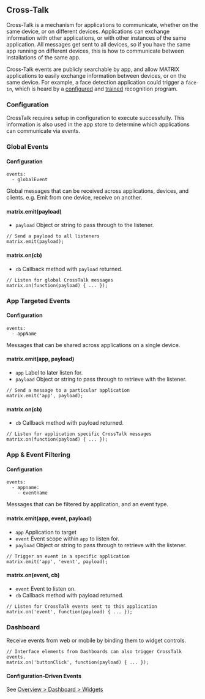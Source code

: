 ## Cross-Talk
Cross-Talk is a mechanism for applications to communicate, whether on the same device, or on different devices. Applications can exchange information with other applications, or with other instances of the same application. All messages get sent to all devices, so if you have the same app running on different devices, this is how to communicate between installations of the same app.

Cross-Talk events are publicly searchable by app, and allow MATRIX applications to easily exchange information between devices, or on the same device. For example, a face detection application could trigger a `face-in`, which is heard by a [configured](../overview/configuration.md) and [trained](computer-vision.md) recognition program.

### Configuration
CrossTalk requires setup in configuration to execute successfully. This information is also used in the app store to determine which applications can communicate via events.

### Global Events

#### Configuration
```
events:
  - globalEvent
```

Global messages that can be received across applications, devices, and clients. e.g. Emit from one device, receive on another.
#### matrix.emit(payload)
* `payload` Object or string to pass through to the listener.
```
// Send a payload to all listeners
matrix.emit(payload);
```
#### matrix.on(cb)
* `cb` Callback method with `payload` returned.
```
// Listen for global CrossTalk messages
matrix.on(function(payload) { ... });
```

### App Targeted Events
#### Configuration
```
events:
  - appName
```
Messages that can be shared across applications on a single device.
#### matrix.emit(app, payload)
* `app` Label to later listen for.
* `payload` Object or string to pass through to retrieve with the listener.
```
// Send a message to a particular application
matrix.emit('app', payload);
```
#### matrix.on(cb)
* `cb` Callback method with payload returned.
```
// Listen for application specific CrossTalk messages
matrix.on(function(payload) { ... });
```

### App & Event Filtering
#### Configuration
```
events:
  - appname:
    - eventname
```
Messages that can be filtered by application, and an event type.
#### matrix.emit(app, event, payload)
* `app` Application to target
* `event` Event scope within `app` to listen for.
* `payload` Object or string to pass through to retrieve with the listener.
```
// Trigger an event in a specific application
matrix.emit('app', 'event', payload);
```
#### matrix.on(event, cb)
* `event` Event to listen on.
* `cb` Callback method with payload returned.
```
// Listen for CrossTalk events sent to this application
matrix.on('event', function(payload) { ... });
```

### Dashboard
Receive events from web or mobile by binding them to widget controls.
```
// Interface elements from Dashboards can also trigger CrossTalk events.
matrix.on('buttonClick', function(payload) { ... });
```
#### Configuration-Driven Events
See [Overview > Dashboard > Widgets](../overview/dashboard/#widgets)
